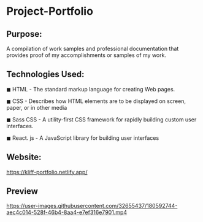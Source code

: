 # Project-Portfolio

## Purpose:

A compilation of work samples and professional documentation that provides proof of my accomplishments or samples of my work.

## Technologies Used:
◼ HTML - The standard markup language for creating Web pages.

◼ CSS - Describes how HTML elements are to be displayed on screen, paper, or in other media

◼ Sass CSS - A utility-first CSS framework for rapidly building custom user interfaces.

◼ React. js - A JavaScript library for building user interfaces

## Website:

https://kliff-portfolio.netlify.app/

## Preview

https://user-images.githubusercontent.com/32655437/180592744-aec4c014-528f-46b4-8aa4-e7ef316e7901.mp4

